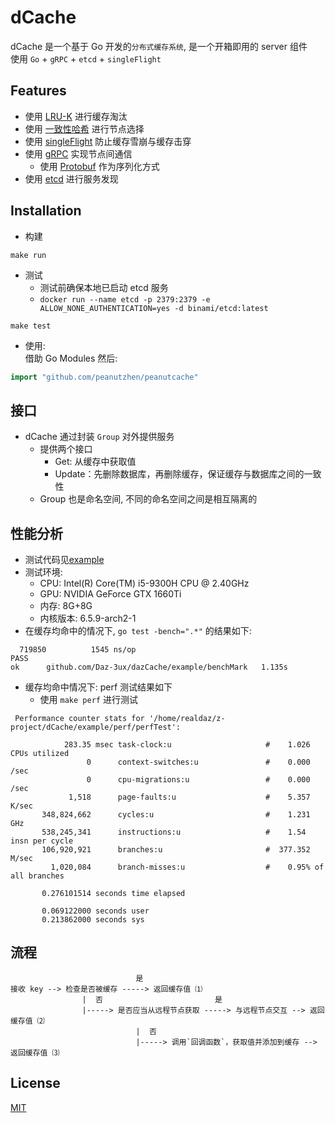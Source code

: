 # dCache
dCache 是一个基于 Go 开发的`分布式缓存系统`, 是一个开箱即用的 server 组件   
使用 `Go` + `gRPC` + `etcd` + `singleFlight`


## Features
- 使用 [LRU-K](./dCache/lru/README.md) 进行缓存淘汰
- 使用 [一致性哈希](./dCache/consistentHash/README.md) 进行节点选择
- 使用 [singleFlight](./dCache/singleFlight/README.md) 防止缓存雪崩与缓存击穿
- 使用 [gRPC](./dCache/dCachePB/README.md) 实现节点间通信
  - 使用 [Protobuf](./dCache/dCachePB/README.md) 作为序列化方式
- 使用 [etcd](./dCache/register/README.md) 进行服务发现

## Installation
- 构建
```shell
make run
```
- 测试
  - 测试前确保本地已启动 etcd 服务
  - `docker run --name etcd -p 2379:2379 -e ALLOW_NONE_AUTHENTICATION=yes -d binami/etcd:latest`
```shell
make test
```

- 使用:  
借助 Go Modules 然后:
```go
import "github.com/peanutzhen/peanutcache"
```

## 接口
- dCache 通过封装 `Group` 对外提供服务
  - 提供两个接口
    - Get: 从缓存中获取值
    - Update：先删除数据库，再删除缓存，保证缓存与数据库之间的一致性
  - Group 也是命名空间, 不同的命名空间之间是相互隔离的

## 性能分析
- 测试代码见[example](./example)
- 测试环境:
  - CPU: Intel(R) Core(TM) i5-9300H CPU @ 2.40GHz
  - GPU: NVIDIA GeForce GTX 1660Ti
  - 内存: 8G+8G
  - 内核版本: 6.5.9-arch2-1
- 在缓存均命中的情况下, `go test -bench=".*"` 的结果如下:
```shell
  719850	      1545 ns/op
PASS
ok  	github.com/Daz-3ux/dazCache/example/benchMark	1.135s
```
- 缓存均命中情况下: perf 测试结果如下
  - 使用 `make perf` 进行测试
```shell
 Performance counter stats for '/home/realdaz/z-project/dCache/example/perf/perfTest':

            283.35 msec task-clock:u                     #    1.026 CPUs utilized
                 0      context-switches:u               #    0.000 /sec
                 0      cpu-migrations:u                 #    0.000 /sec
             1,518      page-faults:u                    #    5.357 K/sec
       348,824,662      cycles:u                         #    1.231 GHz
       538,245,341      instructions:u                   #    1.54  insn per cycle
       106,920,921      branches:u                       #  377.352 M/sec
         1,020,084      branch-misses:u                  #    0.95% of all branches

       0.276101514 seconds time elapsed

       0.069122000 seconds user
       0.213862000 seconds sys
```

## 流程
```
                            是
接收 key --> 检查是否被缓存 -----> 返回缓存值 ⑴
                |  否                         是
                |-----> 是否应当从远程节点获取 -----> 与远程节点交互 --> 返回缓存值 ⑵
                            |  否
                            |-----> 调用`回调函数`，获取值并添加到缓存 --> 返回缓存值 ⑶
```

## License
[MIT](https://choosealicense.com/licenses/mit/)

